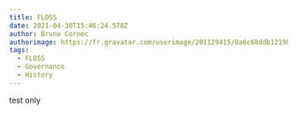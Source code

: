 ```yaml
---
title: FLOSS
date: 2021-04-30T15:46:24.578Z
author: Bruno Cornec
authorimage: https://fr.gravatar.com/userimage/201129415/0a6c68ddb1219897b7479544e601b0c9.jpeg
tags:
  - FLOSS
  - Governance
  - History
---
```

test only 